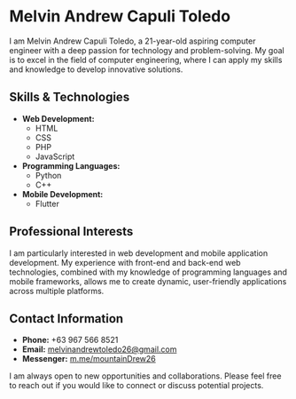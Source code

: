 # Melvin Andrew Capuli Toledo

I am Melvin Andrew Capuli Toledo, a 21-year-old aspiring computer engineer with a deep passion for technology and problem-solving. My goal is to excel in the field of computer engineering, where I can apply my skills and knowledge to develop innovative solutions.

## Skills & Technologies

- **Web Development:**
  - HTML
  - CSS
  - PHP
  - JavaScript
- **Programming Languages:**
  - Python
  - C++
- **Mobile Development:**
  - Flutter

## Professional Interests

I am particularly interested in web development and mobile application development. My experience with front-end and back-end web technologies, combined with my knowledge of programming languages and mobile frameworks, allows me to create dynamic, user-friendly applications across multiple platforms.

## Contact Information

- **Phone:** +63 967 566 8521
- **Email:** melvinandrewtoledo26@gmail.com
- **Messenger:** [m.me/mountainDrew26](https://m.me/mountainDrew26)

I am always open to new opportunities and collaborations. Please feel free to reach out if you would like to connect or discuss potential projects.

